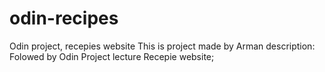 # odin-recipes
Odin project, recepies website
This is project made by Arman 
description:
Folowed by Odin Project lecture Recepie website;
